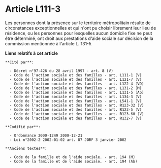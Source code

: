 # Article L111-3

Les personnes dont la présence sur le territoire métropolitain résulte de circonstances exceptionnelles et qui n'ont pu
choisir librement leur lieu de résidence, ou les personnes pour lesquelles aucun domicile fixe ne peut être déterminé, ont
droit aux prestations d'aide sociale sur décision de la commission mentionnée à l'article L. 131-5.

**Liens relatifs à cet article**

	**Cité par**:

	  - Décret n°97-426 du 28 avril 1997 - art. 8 (V)
	  - Code de l'action sociale et des familles - art. L111-1 (V)
	  - Code de l'action sociale et des familles - art. L121-7 (V)
	  - Code de l'action sociale et des familles - art. L122-4 (VD)
	  - Code de l'action sociale et des familles - art. L131-2 (M)
	  - Code de l'action sociale et des familles - art. L131-5 (Ab)
	  - Code de l'action sociale et des familles - art. L134-3 (V)
	  - Code de l'action sociale et des familles - art. L541-1 (V)
	  - Code de l'action sociale et des familles - art. R123-32 (V)
	  - Code de l'action sociale et des familles - art. R123-5 (V)
	  - Code de l'action sociale et des familles - art. R123-60 (V)
	  - Code de l'action sociale et des familles - art. R132-7 (V)

	**Codifié par**:

	  - Ordonnance 2000-1249 2000-12-21
	  - Loi n°2002-2 2002-01-02 art. 87 JORF 3 janvier 2002

	**Anciens textes**:

	  - Code de la famille et de l'aide sociale. - art. 194 (M)
	  - Code de la famille et de l'aide sociale. - art. 194 (Ab)
